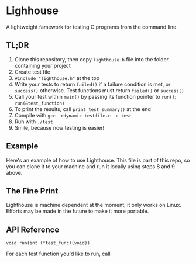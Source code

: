 # Lighhouse
A lightweight famework for testing C programs from the command line.

## TL;DR

1. Clone this repository, then copy `lighthouse.h` file into the folder containing your project
2. Create test file
3. `#include "lighthouse.h"` at the top
4. Write your tests to return `failed()` if a failure condition is met, or `success()` otherwise. Test functions must return `failed()` or `success()`
5. Call your test within `main()` by passing its function pointer to `run()`: `run(&test_function)`
6. To print the results, call `print_test_summary()` at the end
7. Compile with `gcc -rdynamic testfile.c -o test`
8. Run with `./test`
9. Smile, because now testing is easier!

## Example

Here's an example of how to use Lighthouse. This file is part of this repo, so you can clone it to your machine and run it locally using steps 8 and 9 above.


## The Fine Print

Lighthouse is machine dependent at the moment; it only works on Linux. Efforts may be made in the future to make it more portable.


## API Reference

`void run(int (*test_func)(void))`

For each test function you'd like to run, call
